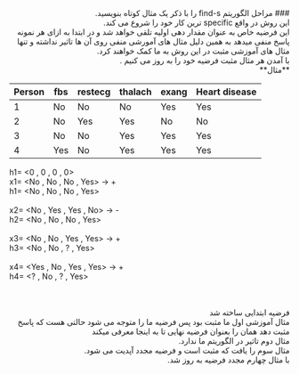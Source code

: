 <div dir="rtl">
### مراحل الگوریتم find-s را با ذکر یک مثال کوتاه بنویسید.
<br/>
	این روش در واقع specific ترین کار خود را شروع می کند.
	<br/>
این فرضیه خاص  به عنوان مقدار دهی اولیه تلقی خواهد شد و در ابتدا به ازای هر نمونه پاسخ منفی میدهد به همین دلیل مثال های آمورشی منفی روی آن ها تاثیر نداشته و تنها مثال های آموزشی مثبت در این روش به ما کمک خواهند کرد.
	<br/>
	با آمدن هر مثال مثبت فرضیه خود را به روز می کنیم .<br/>
	**مثال**
	<br/>
	</div>
	
| Person | fbs | restecg | thalach | exang | Heart disease |
|--------|-----|---------|---------|-------|---------------|
| 1      | No  | No      | No      | Yes   | Yes           |
| 2      | No  | Yes     | Yes     | No    | No            |
| 3      | No  | No      | Yes     | Yes   | Yes           |
| 4      | Yes | No      | Yes     | Yes   | Yes           |
	
h1= <0 , 0 , 0 , 0>
<br/>
x1= <No , No , No , Yes> -> +
<br/>
h1= <No , No , No , Yes>
<br/><br/>
x2= <No , Yes , Yes , No> -> -
<br/>
h2= <No , No , No , Yes>
<br><br/>
x3= <No , No , Yes , Yes> -> +
<br/>
h3= <No , No , ? , Yes>
<br/><br/>
x4= <Yes , No , Yes , Yes> -> +
<br/>
h4= <? , No , ? , Yes>
<br/><br/>
</div>
<div dir="rtl">
		<br/>
	فرضیه ابتدایی ساخته شد
<br/>
مثال آموزشی اول ما مثبت بود پس فرضیه ما را متوجه می شود حالتی هست که پاسخ مثبت دهد همان را بعنوان فرضیه نهایی تا به اینجا معرفی میکند
	<br/>
مثال دوم تاثیر در الگوریتم ما ندارد.
	<br/>
مثال سوم را یافت که مثبت است و فرضیه مجدد آپدیت می شود.
	<br/>
با مثال چهارم مجدد فرضیه به روز شد.
<br/>
</div>
